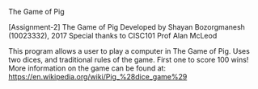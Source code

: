 The Game of Pig

[Assignment-2] The Game of Pig
Developed by Shayan Bozorgmanesh (10023332), 2017
Special thanks to CISC101 Prof Alan McLeod

This program allows a user to play a computer in The Game of Pig.
Uses two dices, and traditional rules of the game.
First one to score 100 wins!
More information on the game can be found at: 
https://en.wikipedia.org/wiki/Pig_%28dice_game%29

